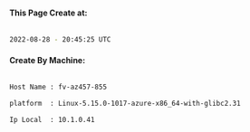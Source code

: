 
   
#### This Page Create at:

```bash

2022-08-28 - 20:45:25 UTC

```

#### Create By Machine:

```bash

Host Name : fv-az457-855

platform  : Linux-5.15.0-1017-azure-x86_64-with-glibc2.31

Ip Local  : 10.1.0.41

```

